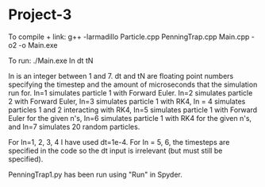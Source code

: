 # Project-3

To compile + link: 
g++ -larmadillo Particle.cpp PenningTrap.cpp Main.cpp -o2 -o Main.exe

To run: 
./Main.exe In dt tN

In is an integer between 1 and 7. dt and tN are floating point numbers specifying the timestep and the amount of microseconds that the simulation run for. 
In=1 simulates particle 1 with Forward Euler. In=2 simulates particle 2 with Forward Euler, In=3 simulates particle 1 with RK4, In = 4 simulates particles 1 and 2 
interacting with RK4, In=5 simulates particle 1 with Forward Euler for the given n's, In=6 simulates particle 1 with RK4 for the given n's, and In=7 simulates 20 
random particles. 

For In=1, 2, 3, 4 I have used dt=1e-4. For In = 5, 6, the timesteps are specified in the code so the dt input is irrelevant (but must still be specified).

PenningTrap1.py has been run using "Run" in Spyder. 
